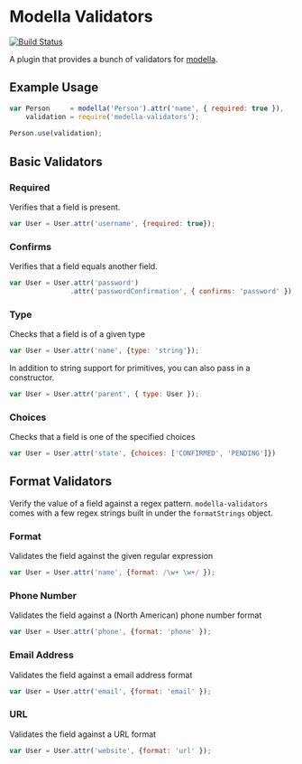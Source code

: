 # Modella Validators
[![Build Status](https://secure.travis-ci.org/modella/validators.png?branch=master)](http://travis-ci.org/modella/validators)

A plugin that provides a bunch of validators for
[modella](https://github.com/modella/modella).

## Example Usage

```js
var Person     = modella('Person').attr('name', { required: true }),
    validation = require('modella-validators');
    
Person.use(validation);
```    

## Basic Validators

### Required

Verifies that a field is present.

```js
var User = User.attr('username', {required: true});
```

### Confirms

Verifies that a field equals another field.

```js
var User = User.attr('password')
               .attr('passwordConfirmation', { confirms: 'password' });
```

### Type

Checks that a field is of a given type

```js
var User = User.attr('name', {type: 'string'});
```

In addition to string support for primitives, you can also pass in a
constructor.

```js
var User = User.attr('parent', { type: User });
```

### Choices

Checks that a field is one of the specified choices
```js
var User = User.attr('state', {choices: ['CONFIRMED', 'PENDING']})
```


## Format Validators

Verify the value of a field against a regex pattern. `modella-validators`
comes with a few regex strings built in under the `formatStrings`
object.

### Format

Validates the field against the given regular expression

```js
var User = User.attr('name', {format: /\w+ \w+/ });
```

### Phone Number

Validates the field against a (North American) phone number format

```js
var User = User.attr('phone', {format: 'phone' });
```


### Email Address

Validates the field against a email address format

```js
var User = User.attr('email', {format: 'email' });
```

### URL

Validates the field against a URL format

```js
var User = User.attr('website', {format: 'url' });
```
